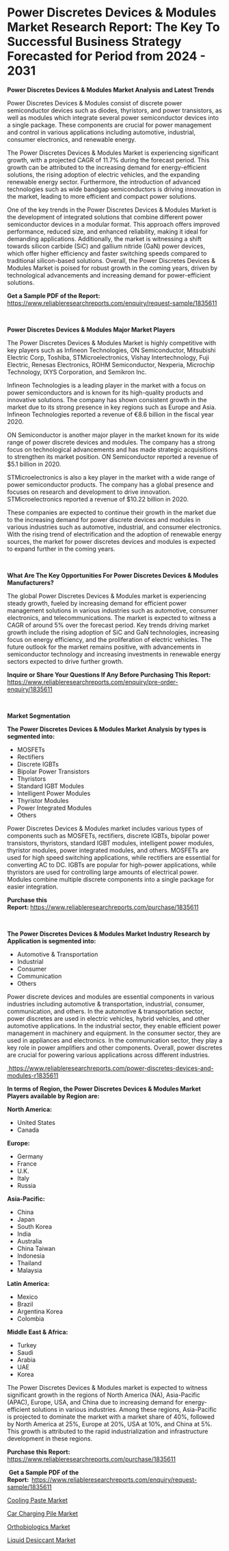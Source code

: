 <p><h1>Power Discretes Devices & Modules Market Research Report: The Key To Successful Business Strategy Forecasted for Period from 2024 - 2031</h1></p><p><strong>Power Discretes Devices & Modules Market Analysis and Latest Trends</strong></p>
<p><p>Power Discretes Devices & Modules consist of discrete power semiconductor devices such as diodes, thyristors, and power transistors, as well as modules which integrate several power semiconductor devices into a single package. These components are crucial for power management and control in various applications including automotive, industrial, consumer electronics, and renewable energy.</p><p>The Power Discretes Devices & Modules Market is experiencing significant growth, with a projected CAGR of 11.7% during the forecast period. This growth can be attributed to the increasing demand for energy-efficient solutions, the rising adoption of electric vehicles, and the expanding renewable energy sector. Furthermore, the introduction of advanced technologies such as wide bandgap semiconductors is driving innovation in the market, leading to more efficient and compact power solutions.</p><p>One of the key trends in the Power Discretes Devices & Modules Market is the development of integrated solutions that combine different power semiconductor devices in a modular format. This approach offers improved performance, reduced size, and enhanced reliability, making it ideal for demanding applications. Additionally, the market is witnessing a shift towards silicon carbide (SiC) and gallium nitride (GaN) power devices, which offer higher efficiency and faster switching speeds compared to traditional silicon-based solutions. Overall, the Power Discretes Devices & Modules Market is poised for robust growth in the coming years, driven by technological advancements and increasing demand for power-efficient solutions.</p></p>
<p><strong>Get a Sample PDF of the Report:&nbsp;</strong> <a href="https://www.reliableresearchreports.com/enquiry/request-sample/1835611">https://www.reliableresearchreports.com/enquiry/request-sample/1835611</a></p>
<p>&nbsp;</p>
<p><strong>Power Discretes Devices & Modules Major Market Players</strong></p>
<p><p>The Power Discretes Devices & Modules Market is highly competitive with key players such as Infineon Technologies, ON Semiconductor, Mitsubishi Electric Corp, Toshiba, STMicroelectronics, Vishay Intertechnology, Fuji Electric, Renesas Electronics, ROHM Semiconductor, Nexperia, Microchip Technology, IXYS Corporation, and Semikron Inc.</p><p>Infineon Technologies is a leading player in the market with a focus on power semiconductors and is known for its high-quality products and innovative solutions. The company has shown consistent growth in the market due to its strong presence in key regions such as Europe and Asia. Infineon Technologies reported a revenue of €8.6 billion in the fiscal year 2020.</p><p>ON Semiconductor is another major player in the market known for its wide range of power discrete devices and modules. The company has a strong focus on technological advancements and has made strategic acquisitions to strengthen its market position. ON Semiconductor reported a revenue of $5.1 billion in 2020.</p><p>STMicroelectronics is also a key player in the market with a wide range of power semiconductor products. The company has a global presence and focuses on research and development to drive innovation. STMicroelectronics reported a revenue of $10.22 billion in 2020.</p><p>These companies are expected to continue their growth in the market due to the increasing demand for power discrete devices and modules in various industries such as automotive, industrial, and consumer electronics. With the rising trend of electrification and the adoption of renewable energy sources, the market for power discretes devices and modules is expected to expand further in the coming years.</p></p>
<p>&nbsp;</p>
<p><strong>What Are The Key Opportunities For Power Discretes Devices & Modules Manufacturers?</strong></p>
<p><p>The global Power Discretes Devices & Modules market is experiencing steady growth, fueled by increasing demand for efficient power management solutions in various industries such as automotive, consumer electronics, and telecommunications. The market is expected to witness a CAGR of around 5% over the forecast period. Key trends driving market growth include the rising adoption of SiC and GaN technologies, increasing focus on energy efficiency, and the proliferation of electric vehicles. The future outlook for the market remains positive, with advancements in semiconductor technology and increasing investments in renewable energy sectors expected to drive further growth.</p></p>
<p><strong>Inquire or Share Your Questions If Any Before Purchasing This Report:</strong> <a href="https://www.reliableresearchreports.com/enquiry/pre-order-enquiry/1835611">https://www.reliableresearchreports.com/enquiry/pre-order-enquiry/1835611</a></p>
<p>&nbsp;</p>
<p><strong>Market Segmentation</strong></p>
<p><strong>The Power Discretes Devices & Modules Market Analysis by types is segmented into:</strong></p>
<p><ul><li>MOSFETs</li><li>Rectifiers</li><li>Discrete IGBTs</li><li>Bipolar Power Transistors</li><li>Thyristors</li><li>Standard IGBT Modules</li><li>Intelligent Power Modules</li><li>Thyristor Modules</li><li>Power Integrated Modules</li><li>Others</li></ul></p>
<p><p>Power Discretes Devices & Modules market includes various types of components such as MOSFETs, rectifiers, discrete IGBTs, bipolar power transistors, thyristors, standard IGBT modules, intelligent power modules, thyristor modules, power integrated modules, and others. MOSFETs are used for high speed switching applications, while rectifiers are essential for converting AC to DC. IGBTs are popular for high-power applications, while thyristors are used for controlling large amounts of electrical power. Modules combine multiple discrete components into a single package for easier integration.</p></p>
<p><strong>Purchase this Report:&nbsp;</strong><a href="https://www.reliableresearchreports.com/purchase/1835611">https://www.reliableresearchreports.com/purchase/1835611</a></p>
<p>&nbsp;</p>
<p><strong>The Power Discretes Devices & Modules Market Industry Research by Application is segmented into:</strong></p>
<p><ul><li>Automotive & Transportation</li><li>Industrial</li><li>Consumer</li><li>Communication</li><li>Others</li></ul></p>
<p><p>Power discrete devices and modules are essential components in various industries including automotive & transportation, industrial, consumer, communication, and others. In the automotive & transportation sector, power discretes are used in electric vehicles, hybrid vehicles, and other automotive applications. In the industrial sector, they enable efficient power management in machinery and equipment. In the consumer sector, they are used in appliances and electronics. In the communication sector, they play a key role in power amplifiers and other components. Overall, power discretes are crucial for powering various applications across different industries.</p></p>
<p><a href="https://www.reliableresearchreports.com/power-discretes-devices-and-modules-r1835611">&nbsp;https://www.reliableresearchreports.com/power-discretes-devices-and-modules-r1835611</a></p>
<p><strong>In terms of Region, the Power Discretes Devices & Modules Market Players available by Region are:</strong></p>
<p>
    <p> <strong> North America: </strong>
        <ul>
            <li>United States</li>
            <li>Canada</li>
        </ul>
        </p> 
    <p> <strong> Europe: </strong>
        <ul>
            <li>Germany</li>
            <li>France</li>
            <li>U.K.</li>
            <li>Italy</li>
            <li>Russia</li>
        </ul>
        </p> 
    <p> <strong> Asia-Pacific: </strong>
        <ul>
            <li>China</li>
            <li>Japan</li>
            <li>South Korea</li>
            <li>India</li>
            <li>Australia</li>
            <li>China Taiwan</li>
            <li>Indonesia</li>
            <li>Thailand</li>
            <li>Malaysia</li>
        </ul>
        </p> 
    <p> <strong> Latin America: </strong>
        <ul>
            <li>Mexico</li>
            <li>Brazil</li>
            <li>Argentina Korea</li>
            <li>Colombia</li>
        </ul>
        </p> 
    <p> <strong> Middle East & Africa: </strong>
        <ul>
            <li>Turkey</li>
            <li>Saudi</li>
            <li>Arabia</li>
            <li>UAE</li>
            <li>Korea</li>
        </ul>
    </p>
    </p>
<p><p>The Power Discretes Devices & Modules market is expected to witness significant growth in the regions of North America (NA), Asia-Pacific (APAC), Europe, USA, and China due to increasing demand for energy-efficient solutions in various industries. Among these regions, Asia-Pacific is projected to dominate the market with a market share of 40%, followed by North America at 25%, Europe at 20%, USA at 10%, and China at 5%. This growth is attributed to the rapid industrialization and infrastructure development in these regions.</p></p>
<p><strong>Purchase this Report: </strong><a href="https://www.reliableresearchreports.com/purchase/1835611">https://www.reliableresearchreports.com/purchase/1835611</a></p>
<p>&nbsp;<strong>Get a Sample PDF of the Report:&nbsp;&nbsp;</strong><a href="https://www.reliableresearchreports.com/enquiry/request-sample/1835611">https://www.reliableresearchreports.com/enquiry/request-sample/1835611</a></p>
<p><strong></strong></p>
<p><p><a href="https://github.com/sowravmitra0/Market-Research-Report-List-1/blob/main/cooling-paste-market.md">Cooling Paste Market</a></p><p><a href="https://www.linkedin.com/pulse/insights-car-charging-pile-market-size-which-expanding-158-cagr-mbduc">Car Charging Pile Market</a></p><p><a href="https://github.com/kaiserrayhan25/Market-Research-Report-List-1/blob/main/orthobiologics-market.md">Orthobiologics Market</a></p><p><a href="https://www.linkedin.com/pulse/emerging-trends-liquid-desiccant-market-global-outlook-future-tnm2e">Liquid Desiccant Market</a></p></p>